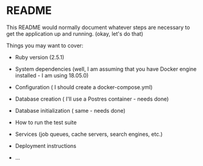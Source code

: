 # README

This README would normally document whatever steps are necessary to get the application up and running.
(okay, let's do that) 

Things you may want to cover:

* Ruby version (2.5.1)

* System dependencies
(well, I am assuming that you have Docker engine installed - I am using 18.05.0)

* Configuration
( I should create a docker-compose.yml)

* Database creation
( I'll use a Postres container - needs done)

* Database initialization
( same - needs done)

* How to run the test suite

* Services (job queues, cache servers, search engines, etc.)

* Deployment instructions

* ...

